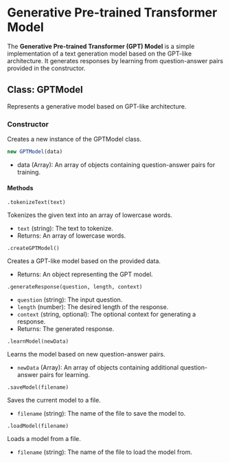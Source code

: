 # Generative Pre-trained Transformer Model

The **Generative Pre-trained Transformer (GPT) Model** is a simple implementation of a text generation model based on the GPT-like architecture. It generates responses by learning from question-answer pairs provided in the constructor.

## Class: GPTModel

Represents a generative model based on GPT-like architecture.

### Constructor

Creates a new instance of the GPTModel class.

```js
new GPTModel(data)
```

* data (Array): An array of objects containing question-answer pairs for training.

#### Methods

`.tokenizeText(text)`

Tokenizes the given text into an array of lowercase words.

* `text` (string): The text to tokenize.
* Returns: An array of lowercase words.

`.createGPTModel()`

Creates a GPT-like model based on the provided data.

* Returns: An object representing the GPT model.

`.generateResponse(question, length, context)`

* `question` (string): The input question.
* `length` (number): The desired length of the response.
* `context` (string, optional): The optional context for generating a response.
* Returns: The generated response.

`.learnModel(newData)`

Learns the model based on new question-answer pairs.

* `newData` (Array): An array of objects containing additional question-answer pairs for learning.

`.saveModel(filename)`

Saves the current model to a file.

* `filename` (string): The name of the file to save the model to.

`.loadModel(filename)`

Loads a model from a file.

* `filename` (string): The name of the file to load the model from.
